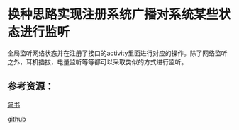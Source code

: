 # 换种思路实现注册系统广播对系统某些状态进行监听
全局监听网络状态并在注册了接口的activity里面进行对应的操作。除了网络监听之外，耳机插拔，电量监听等等都可以采取类似的方式进行监听。

## 参考资源：
[简书](http://www.jianshu.com/p/a237eb753c29)

[github](https://github.com/BingoKingCoding/NetworkMonitor)


